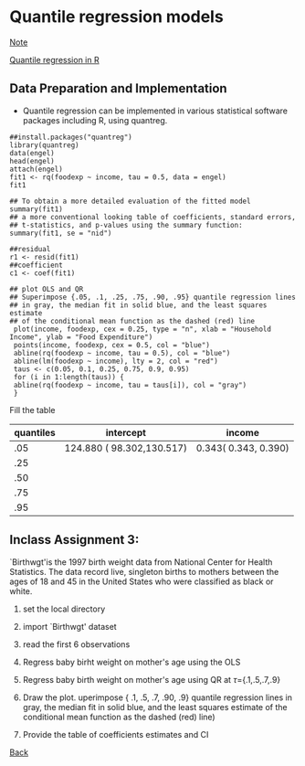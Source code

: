 # Quantile regression models

[Note](https://app.box.com/s/jixzb52zc54ibkrthwd8bk4ocirvpgca)

[Quantile regression in R](http://ftp.auckland.ac.nz/software/CRAN/doc/vignettes/quantreg/rq.pdf)

## Data Preparation and Implementation

* Quantile regression can be implemented in various statistical software packages including R, using quantreg.

```{r}
##install.packages("quantreg")
library(quantreg)
data(engel) 
head(engel)
attach(engel)
fit1 <- rq(foodexp ~ income, tau = 0.5, data = engel)
fit1

## To obtain a more detailed evaluation of the fitted model
summary(fit1)
## a more conventional looking table of coefficients, standard errors,
## t-statistics, and p-values using the summary function:
summary(fit1, se = "nid")

##residual
r1 <- resid(fit1)
##coefficient
c1 <- coef(fit1)

## plot OLS and QR
## Superimpose {.05, .1, .25, .75, .90, .95} quantile regression lines
## in gray, the median fit in solid blue, and the least squares estimate
## of the conditional mean function as the dashed (red) line
 plot(income, foodexp, cex = 0.25, type = "n", xlab = "Household Income", ylab = "Food Expenditure")
 points(income, foodexp, cex = 0.5, col = "blue")
 abline(rq(foodexp ~ income, tau = 0.5), col = "blue")
 abline(lm(foodexp ~ income), lty = 2, col = "red")
 taus <- c(0.05, 0.1, 0.25, 0.75, 0.9, 0.95)
 for (i in 1:length(taus)) {
 abline(rq(foodexp ~ income, tau = taus[i]), col = "gray")
 }
```

Fill the table

| quantiles | intercept   |    income                  |
| ------------- | ----------------------- |--------------------- |
| .05   | 124.880 ( 98.302,130.517)    | 0.343( 0.343, 0.390) 
|.25 |   |
|.50  |  |
|.75 |  |
|.95 |  |


## Inclass Assignment 3: 

`Birthwgt'is the 1997 birth weight data from National Center for Health Statistics. 
The data record live, singleton births to mothers between the ages of 18 and 45 in the United States 
who were classified as black or white. 


1) set the local directory

2) import `Birthwgt' dataset

3) read the first 6 observations

4) Regress baby birht weight on mother's age using the OLS

5) Regress baby birth weight on mother's age using QR at $\tau$={.1,.5,.7,.9}

6) Draw the plot. uperimpose { .1, .5, .7, .90, .9} quantile regression lines
 in gray, the median fit in solid blue, and the least squares estimate
 of the conditional mean function as the dashed (red) line)
 
7) Provide the table of coefficients estimates and CI

[Back](https://github.com/gdlc/STAT_COMP/)

